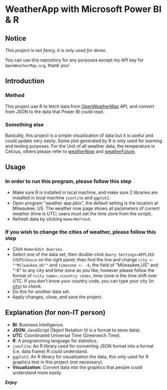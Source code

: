 # WeatherApp with Microsoft Power BI & R
## Notice
*This project is not fancy, it is only used for demo.*

You can use this repository for any purposes except my API key for `OpenWeatherMap.org`, thank you!
## Introduction
### Method
This project use R to fetch data from [OpenWeatherMap](http://openweathermap.org/) API, and convert from JSON to the data that Power BI could read.
### Something else
Basically, this project is a simple visualization of data but it is useful and could update very easily. Some plot generated by R is only used for learning and testing purposes. For the Unit of all weather data, the temperature is Celcius, others please refer to [weatherNow](https://openweathermap.org/current) and [weatherFuture](https://openweathermap.org/forecast5).
## Usage
### In order to run this program, please follow this step
* Make sure R is installed in local machine, and make sure 2 libraries are installed in local machine `jsonlite` and `ggplot2`.
* Open program "weather app.pbix", the default setting is the location at Milwaukee, US. The weather now page shows all parameters of current weather (time is UTC; users must set the time zone from the script).
* Refresh data by clicking `Home>Refresh`.

### If you wish to change the cities of weather, please follow this step
* Click `Home>Edit Queries`.
* Select one of the data set, then double-click `Query Settings>APPLIED STEPS>Souce` on the right panel; then find the line and change `city <- ""Milwaukee,US""` and `timezone <- -6`, the field of "Milwaukee,US" and "-6" to any city and time-zone as you like; however please follow the format of `<city name>,<country code>`, time-zone is the time shift over UTC. If you don't know your country code, you can type your city (in [city](http://openweathermap.org/city)) to check.
* Do this for another data set.
* Apply changes, close, and save the project.

## Explanation (for non-IT person)
* **BI**: Business Intelligence.
* **JSON**: JavaScript Object Notation (it is a format to store data).
* **UTC**: Coordinated Universal Time (Greenwich Time).
* **R**: A programming language for statistics.
* `jsonlite`: An R library used for converting JSON format into a format (i.e. data frame) R could understand.
* `ggplot2`: An R library for visualization the data, this only used for R graphics test in this project (not necessary).
* **Visualization**: Convert data into the graphics that people could understand more easily.

***Enjoy***
